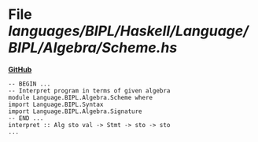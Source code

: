 # File _languages/BIPL/Haskell/Language/BIPL/Algebra/Scheme.hs_
**[GitHub](https://github.com/softlang/yas/blob/master/languages/BIPL/Haskell/Language/BIPL/Algebra/Scheme.hs)**
```
-- BEGIN ...
-- Interpret program in terms of given algebra
module Language.BIPL.Algebra.Scheme where
import Language.BIPL.Syntax
import Language.BIPL.Algebra.Signature
-- END ...
interpret :: Alg sto val -> Stmt -> sto -> sto
...
```
